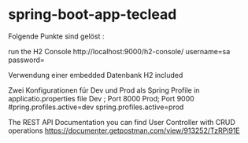 # spring-boot-app-teclead


Folgende Punkte sind gelöst :

run the H2 Console
http://localhost:9000/h2-console/
username=sa
password=

Verwendung einer embedded Datenbank H2 included


Zwei Konfigurationen für Dev und Prod als Spring Profile in applicatio.properties file
Dev ; Port 8000
Prod; Port 9000
#pring.profiles.active=dev
spring.profiles.active=prod



The REST API Documentation you can find User Controller with CRUD operations
https://documenter.getpostman.com/view/913252/TzRPi91E
